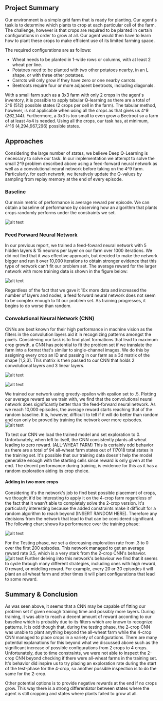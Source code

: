## Project Summary
Our environment is a simple grid farm that is ready for planting.
Our agent's task is to determine which plants to crop at each particular cell of the farm.
The challenge, however is that crops are required to be planted in certain configurations in order to grow at all. 
Our agent would then have to learn how to plant these crops to make efficient use of its limited farming space.

The required configurations are as follows:
  - Wheat needs to be planted in 1-wide rows or columns, with at least 2 wheat per line.
  - Potatoes need to be planted with two other potatoes nearby, in an L shape, or with three other potatoes.
  - Carrots will only grow if they have zero or one nearby carrots.
  - Beetroots require four or more adjacent beetroots, including diagonals.

With a small farm such as a 3x3 farm with only 2 crops in the agent's inventory, it is possible to apply tabular Q-learning as there are a total of 2^9 (512) possible states (2 crops per cell in the farm). 
The tabular method, however, is not applicable when using all the crops as that gives us 4^9 (262,144). 
Furthermore, a 3x3 is too small to even grow a Beetroot so a farm of at least 4x4 is needed. 
Using all the crops, our task has, at minimum, 4^16 (4,294,967,296) possible states.

## Approaches
Considering the large number of states, we believe Deep Q-Learning is necessary to solve our task. 
In our implementation we attempt to solve the small 2^9 problem described above using a feed-forward neural network as well as a convolutional neural network before taking on the 4^9 farm. 
Particularly, for each network, we iteratively update the Q-values by sampling from replay memory at the end of every episode. 

### Baseline
Our main metric of performance is average reward per episode.
We can obtain a baseline of performance by observing how an algorithm that plants crops randomly performs under the constraints we set.

![alt text](https://github.com/Farbod909/cs175-dont-starve/blob/master/figures/avg_random_reward.PNG)

### Feed Forward Neural Network
In our previous report, we trained a feed-foward neural network with 5 hidden layers & 15 neurons per layer on our farm over 1000 iterations. 
We did not find that it was effective approach, but decided to make the network bigger and run it over 10,000 iterations to obtain stronger evidence that this type of network can't fit our problem set. 
The average reward for the larger network with more training data is shown in the figure below:

![alt text](https://github.com/Farbod909/cs175-dont-starve/blob/master/figures/r-list-10k-avg.png)

Regardless of the fact that we gave it 10x more data and increased the number of layers and nodes, a feed forward neural network does not seem to be complex enough to fit our problem set. 
As training progresses, it begins to do worse than random.

### Convolutional Neural Network (CNN)
CNNs are best known for their high performance in machine vision as the filters in the convolution layers aid it in recognizing patterns amongst the pixels. 
Considering our task is to find plant formations that lead to maximum crop growth, a CNN has potential to fit the problem set if we translate the farm into a format that's similar to single-channel images.
We do this by assigning every crop an ID and passing in our farm as a 3d matrix of the shape [1,3,3].
This matrix is then passed to our CNN that holds 2 convolutional layers and 3 linear layers.

![alt text](https://github.com/Farbod909/cs175-dont-starve/blob/master/figures/Example%20Input.PNG)

![alt text](https://github.com/Farbod909/cs175-dont-starve/blob/master/figures/cropped_cnn_fig.png)


We trained our network using greedy-epsilon with epsilon set to .5. Plotting our average reward as we train with, we find that the convolutional neural network does significantly better than the feed-forward neural network. 
As we reach 10,000 episodes, the average reward starts reaching that of the random baseline. 
It is, however, difficult to tell if it will do better than random and can only be proved by training the network over more episodes.
![alt text](https://github.com/Farbod909/cs175-dont-starve/blob/master/figures/2_crop_avg_reward.PNG)

To test our CNN we load the trained model and set exploration to 0.
Unfortunately, when left to itself, the CNN consistently plants all wheat leading to zero reward.
(ALL-WHEAT FARM)
This is certainly odd behavior as there are a total of 94 all-wheat farm states out of 117018 total states in the training set.
It's possible that our training data doesn't help the model generalize enough with the starting cells since reward is only given at the end. The decent performance during training, is evidence for this as it has a random exploration aiding its crop choice. 

#### Adding in two more crops

Considering it's the network's job to find best possible placement of crops, we thought it'd be interesting to apply it on the 4-crop farm regardless of the fact that it wasn't able to completely solve the 2-crop version. 
It's particularly interesting because the added constraints make it difficult for a random algorithm to reach beyond (INSERT RANDOM HERE). 
Therefore any decisions from the network that lead to that can be considered significant. 
The following chart shows its performance over the training phase:

![alt text](https://github.com/Farbod909/cs175-dont-starve/blob/master/figures/4_crop_avg_reward.PNG)


For the Testing phase, we set a decreasing exploration rate from .3 to 0 over the first 200 episodes.
This network managed to get an average reward rate 3.5, which is a very stark from the 2-crop CNN's behavior.
![alt text](https://raw.githubusercontent.com/Farbod909/cs175-dont-starve/master/figures/4_crop_dec_test_avg_reward.PNG)
Further delving into this network's behaviour we find that it seems to cycle through many different strategies, including ones with high reward, 0 reward, or middling reward. 
For example, every 20 or 30 episodes it will plant an all wheat farm and other times it will plant configurations that lead to some reward.

## Summary & Conclusion 
As was seen above, it seems that a CNN may be capable of fitting our problem set if given enough training time and possibly more layers. 
During training, it was able to reach a decent amount of reward according to our baseline which is probably due to its filters which are known to recognize patterns. 
It is odd though that, during the testing phase, the 2-crop CNN was unable to plant anything beyond the all-wheat farm while the 4-crop CNN managed to place crops in a variety of configurations. 
There are many potential explanations for this beyond what we discussed above such as the significant increase of possible configurations from 2 crops to 4 crops. 
Unfortunately, due to time constraints, we were not able to inspect the 2-crop CNN beyond checking if there were all-wheat farms in the training set. 
It's behavior did inspire us to try placing an exploration rate during the start of the test-phase for the 4-crop, so another possible inspection is to do the same for the 2-crop. 


Other potential options is to provide negative rewards at the end if no crops grow. This way there is a strong differentiator between states where the agent is still cropping and states where plants failed to grow at all.
